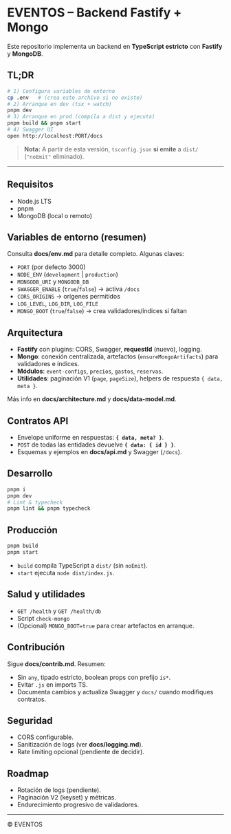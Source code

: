 # EVENTOS – Backend Fastify + Mongo

Este repositorio implementa un backend en **TypeScript estricto** con **Fastify** y **MongoDB**.

## TL;DR

```bash
# 1) Configura variables de entorno
cp .env   # (crea este archivo si no existe)
# 2) Arranque en dev (tsx + watch)
pnpm dev
# 3) Arranque en prod (compila a dist y ejecuta)
pnpm build && pnpm start
# 4) Swagger UI
open http://localhost:PORT/docs
```

> **Nota:** A partir de esta versión, `tsconfig.json` **sí emite** a `dist/` (`"noEmit"` eliminado).

---

## Requisitos

- Node.js LTS
- pnpm
- MongoDB (local o remoto)

## Variables de entorno (resumen)

Consulta **docs/env.md** para detalle completo. Algunas claves:

- `PORT` (por defecto 3000)
- `NODE_ENV` (`development` | `production`)
- `MONGODB_URI` y `MONGODB_DB`
- `SWAGGER_ENABLE` (`true`/`false`) → activa `/docs`
- `CORS_ORIGINS` → orígenes permitidos
- `LOG_LEVEL`, `LOG_DIR`, `LOG_FILE`
- `MONGO_BOOT` (`true`/`false`) → crea validadores/índices si faltan

## Arquitectura

- **Fastify** con plugins: CORS, Swagger, **requestId** (nuevo), logging.
- **Mongo**: conexión centralizada, artefactos (`ensureMongoArtifacts`) para validadores e índices.
- **Módulos**: `event-configs`, `precios`, `gastos`, `reservas`.
- **Utilidades**: paginación V1 (`page`, `pageSize`), helpers de respuesta `{ data, meta }`.

Más info en **docs/architecture.md** y **docs/data-model.md**.

## Contratos API

- Envelope uniforme en respuestas: **`{ data, meta? }`**.
- `POST` de todas las entidades devuelve **`{ data: { id } }`**.
- Esquemas y ejemplos en **docs/api.md** y Swagger (`/docs`).

## Desarrollo

```bash
pnpm i
pnpm dev
# Lint & typecheck
pnpm lint && pnpm typecheck
```

## Producción

```bash
pnpm build
pnpm start
```

- `build` compila TypeScript a `dist/` (sin `noEmit`).
- `start` ejecuta `node dist/index.js`.

## Salud y utilidades

- `GET /health` y `GET /health/db`
- Script `check-mongo`
- (Opcional) `MONGO_BOOT=true` para crear artefactos en arranque.

## Contribución

Sigue **docs/contrib.md**. Resumen:

- Sin `any`, tipado estricto, boolean props con prefijo `is*`.
- Evitar `.js` en imports TS.
- Documenta cambios y actualiza Swagger y `docs/` cuando modifiques contratos.

## Seguridad

- CORS configurable.
- Sanitización de logs (ver **docs/logging.md**).
- Rate limiting opcional (pendiente de decidir).

## Roadmap

- Rotación de logs (pendiente).
- Paginación V2 (keyset) y métricas.
- Endurecimiento progresivo de validadores.

---

© EVENTOS
